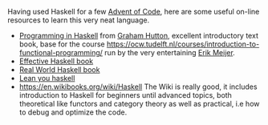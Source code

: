 Having used Haskell for a few [Advent of Code](https://adventofcode.com/), here are some useful on-line resources to learn this very neat language.

* [Programming in Haskell](https://www.cs.nott.ac.uk/~pszgmh/pih.html) from [Graham Hutton](http://www.cs.nott.ac.uk/~pszgmh/), excellent introductory text book, base for the course https://ocw.tudelft.nl/courses/introduction-to-functional-programming/ run by the very entertaining [Erik Meijer](https://en.wikipedia.org/wiki/Erik_Meijer_(computer_scientist)).
* [Effective Haskell book](https://pragprog.com/titles/rshaskell/effective-haskell/)
* [Real World Haskell book](http://book.realworldhaskell.org/)
* [Lean you haskell](http://learnyouahaskell.com/)
* https://en.wikibooks.org/wiki/Haskell The Wiki is really good, it includes introduction to Haskell for beginners until advanced topics, both theoretical like functors and category theory as well as practical, i.e how to debug and optimize the code.
